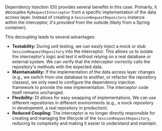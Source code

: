 Dependency Injection (DI) provides several benefits in this case. Primarily, it decouples `MyRequestInterceptor` from a specific implementation of the data access layer. Instead of creating a `SessionRequestRepository` instance *within* the interceptor, it's *provided* from the outside (likely from a Spring container).

This decoupling leads to several advantages:

* **Testability:**  During unit testing, we can easily inject a mock or stub `SessionRequestRepository` into the interceptor. This allows us to isolate the interceptor's logic and test it without relying on a real database or external system. We can verify that the interceptor correctly calls the repository's methods with the expected data.
* **Maintainability:** If the implementation of the data access layer changes (e.g., we switch from one database to another, or refactor the repository classes), we only need to configure the dependency injection framework to provide the new implementation. The interceptor code itself remains unchanged.
* **Flexibility:**  DI allows for easy swapping of implementations.  We can use different repositories in different environments (e.g., a mock repository in development, a real repository in production).
* **Reduced Coupling:** The interceptor is no longer directly responsible for creating and managing the lifecycle of the `SessionRequestRepository`, reducing its complexity and making it easier to understand and maintain.